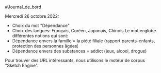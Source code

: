 #Journal_de_bord

Mercredi 26 octobre 2022:

- Choix du mot "Dépendance"
- Choix des langues: Français, Coréen, Japonais, Chinois
Le mot englobe différentes notions qui sont:
- Dépendance envers la famille = la piété filiale (rapport parents-enfants, protection des personnes âgées)
- Dépendance envers des substances = addict (jeux, alcool, drogue)

Pour trouver des URL intéressants, nous utilisons le moteur de corpus "Sketch Engine".
